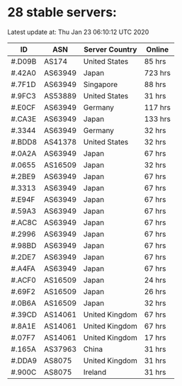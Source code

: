 # 28 stable servers:

Latest update at: Thu Jan 23 06:10:12 UTC 2020

| ID | ASN | Server Country | Online |
| -- | --- | -------------- | ------ |
| #.D09B | AS174 | United States | 85 hrs |
| #.42A0 | AS63949 | Japan | 723 hrs |
| #.7F1D | AS63949 | Singapore | 88 hrs |
| #.9FC3 | AS53889 | United States | 31 hrs |
| #.E0CF | AS63949 | Germany | 117 hrs |
| #.CA3E | AS63949 | Japan | 133 hrs |
| #.3344 | AS63949 | Germany | 32 hrs |
| #.BDD8 | AS41378 | United States | 32 hrs |
| #.0A2A | AS63949 | Japan | 67 hrs |
| #.0655 | AS16509 | Japan | 32 hrs |
| #.2BE9 | AS63949 | Japan | 67 hrs |
| #.3313 | AS63949 | Japan | 67 hrs |
| #.E94F | AS63949 | Japan | 67 hrs |
| #.59A3 | AS63949 | Japan | 67 hrs |
| #.AC8C | AS63949 | Japan | 67 hrs |
| #.2996 | AS63949 | Japan | 67 hrs |
| #.98BD | AS63949 | Japan | 67 hrs |
| #.2DE7 | AS63949 | Japan | 67 hrs |
| #.A4FA | AS63949 | Japan | 67 hrs |
| #.ACF0 | AS16509 | Japan | 24 hrs |
| #.69F2 | AS16509 | Japan | 26 hrs |
| #.0B6A | AS16509 | Japan | 32 hrs |
| #.39CD | AS14061 | United Kingdom | 67 hrs |
| #.8A1E | AS14061 | United Kingdom | 67 hrs |
| #.07F7 | AS14061 | United Kingdom | 17 hrs |
| #.165A | AS37963 | China | 31 hrs |
| #.DDA9 | AS8075 | United Kingdom | 31 hrs |
| #.900C | AS8075 | Ireland | 31 hrs |

